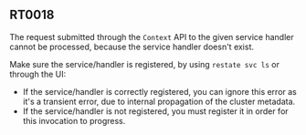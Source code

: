## RT0018

The request submitted through the `Context` API to the given service handler cannot be processed, because the service handler doesn't exist.

Make sure the service/handler is registered, by using `restate svc ls` or through the UI:

* If the service/handler is correctly registered, you can ignore this error as it's a transient error, due to internal propagation of the cluster metadata.
* If the service/handler is not registered, you must register it in order for this invocation to progress.